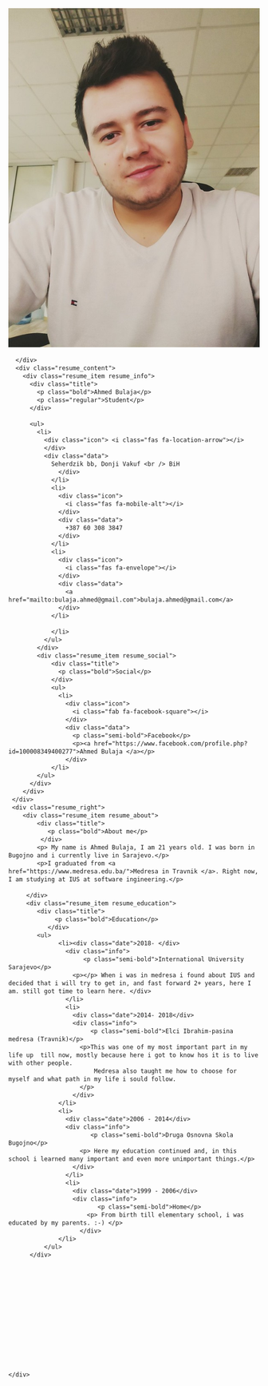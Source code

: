 <!DOCTYPE html>

<html lang="en">
<head>
	<meta charset="UTF-8">
	<title>Resume/CV Design</title>
	<link rel="stylesheet" href="style.css">
</head>
<body> 
  
<div class="resume">
    <div class="resume_left">
      <div class="resume_profile">
        <img src="profilepic.jpg" alt="profile_pic">
       
      </div>
      <div class="resume_content">
        <div class="resume_item resume_info">
          <div class="title">
            <p class="bold">Ahmed Bulaja</p>
            <p class="regular">Student</p>
          </div>

          <ul>
            <li>
              <div class="icon"> <i class="fas fa-location-arrow"></i>
              </div>
              <div class="data">
                Seherdzik bb, Donji Vakuf <br /> BiH
                  </div>
                </li>
                <li>
                  <div class="icon">
                    <i class="fas fa-mobile-alt"></i>
                  </div>
                  <div class="data">
                    +387 60 308 3847
                  </div>
                </li>
                <li>
                  <div class="icon">
                    <i class="fas fa-envelope"></i>
                  </div>
                  <div class="data">
                    <a href="mailto:bulaja.ahmed@gmail.com">bulaja.ahmed@gmail.com</a>
                  </div>
                </li>
               
                </li>
              </ul>
            </div>
            <div class="resume_item resume_social">
                <div class="title">
                  <p class="bold">Social</p>
                </div>
                <ul>
                  <li>
                    <div class="icon">
                      <i class="fab fa-facebook-square"></i>
                    </div>
                    <div class="data">
                      <p class="semi-bold">Facebook</p>
                      <p><a href="https://www.facebook.com/profile.php?id=100008349400277">Ahmed Bulaja </a></p>
                    </div>
                </li>
            </ul>
          </div>
        </div>
     </div>
     <div class="resume_right">
        <div class="resume_item resume_about">
            <div class="title">
               <p class="bold">About me</p>
             </div>
            <p> My name is Ahmed Bulaja, I am 21 years old. I was born in Bugojno and i currently live in Sarajevo.</p>
            <p>I graduated from <a href="https://www.medresa.edu.ba/">Medresa in Travnik </a>. Right now, I am studying at IUS at software ingineering.</p> 
                
         </div>
         <div class="resume_item resume_education">
            <div class="title">
                 <p class="bold">Education</p>
               </div>
            <ul>
                  <li><div class="date">2018- </div> 
                    <div class="info">
                         <p class="semi-bold">International University Sarajevo</p> 
                      <p></p> When i was in medresa i found about IUS and decided that i will try to get in, and fast forward 2+ years, here I am. still got time to learn here. </div>
                    </li>
                    <li>
                      <div class="date">2014- 2018</div> 
                      <div class="info">
                           <p class="semi-bold">Elci Ibrahim-pasina medresa (Travnik)</p> 
                        <p>This was one of my most important part in my life up  till now, mostly because here i got to know hos it is to live with other people.
                            Medresa also taught me how to choose for myself and what path in my life i sould follow.
                        </p>
                      </div>
                  </li>
                  <li>
                    <div class="date">2006 - 2014</div>
                    <div class="info">
                           <p class="semi-bold">Druga Osnovna Skola Bugojno</p> 
                        <p> Here my education continued and, in this school i learned many important and even more unimportant things.</p>
                      </div>
                    </li>
                    <li>
                      <div class="date">1999 - 2006</div>
                      <div class="info">
                             <p class="semi-bold">Home</p> 
                          <p> From birth till elementary school, i was educated by my parents. :-) </p>
                        </div>
                  </li>
              </ul>
          </div>
            













    </div>

</body>
</html>
